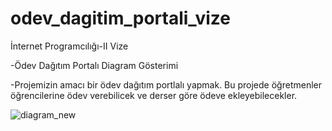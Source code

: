 # odev_dagitim_portali_vize
 İnternet Programcılığı-II Vize
 
 
 -Ödev Dağıtım Portalı Diagram Gösterimi 
 
 -Projemizin amacı bir ödev dağıtım portlalı yapmak. Bu projede öğretmenler öğrencilerine ödev verebilicek ve derser göre ödeve ekleyebilecekler.
 
![diagram_new](https://user-images.githubusercontent.com/59206343/236830895-755c762a-be5d-4e52-a00f-a190d777446e.png)
